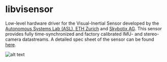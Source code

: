 libvisensor
===========

Low-level hardware driver for the Visual-Inertial Sensor developed by the [Autonomous Systems Lab (ASL), ETH Zurich](http://www.asl.ethz.ch) and [Skybotix AG](http://www.skybotix.com). This sensor provides fully time-synchronized and factory calibrated IMU- and stereo-camera datastreams. A detailed spec sheet of the sensor can be found [here](http://www.skybotix.com/skybotix-wordpress/wp-content/uploads/2014/03/VISensor_Factsheet_web.pdf). 

![alt text](http://wiki.ros.org/vi_sensor?action=AttachFile&do=get&target=vi-sensor-front.jpg "Sensor Image")

